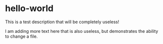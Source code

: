 # hello-world
This is a test description that will be completely useless!

I am adding more text here that is also useless, but demonstrates the ability to change a file. 

